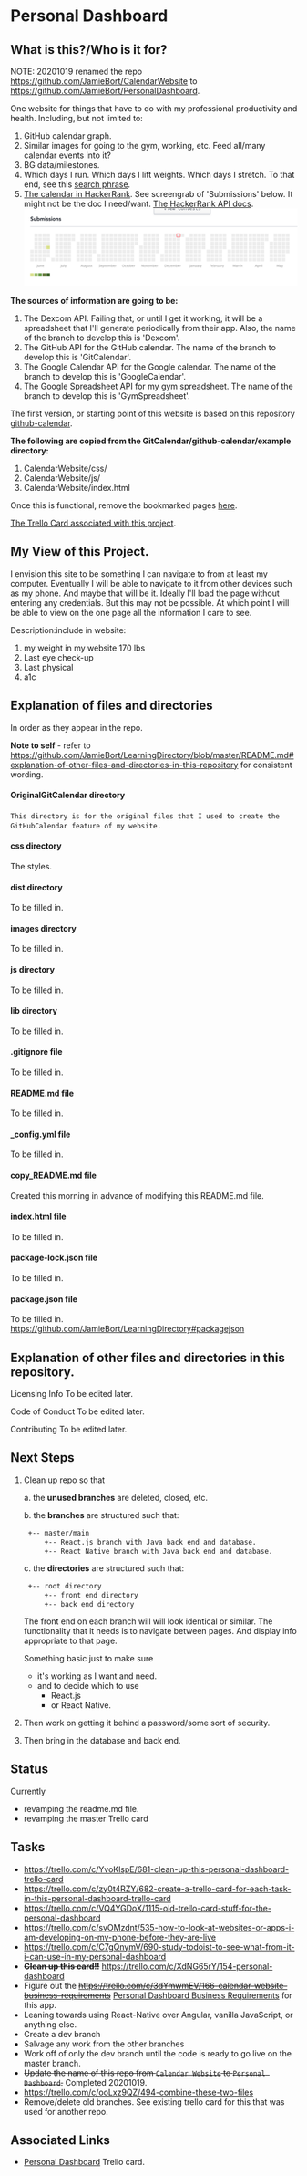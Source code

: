 # Personal Dashboard

## What is this?/Who is it for?
NOTE: 20201019 renamed the repo https://github.com/JamieBort/CalendarWebsite to https://github.com/JamieBort/PersonalDashboard.

One website for things that have to do with my professional productivity and health. Including, but not limited to:
1. GitHub calendar graph.
2. Similar images for going to the gym, working, etc. Feed all/many calendar events into it?
3. BG data/milestones.
4. Which days I run. Which days I lift weights. Which days I stretch. To that end, see this [search phrase](https://calendar.google.com/calendar/r/search?q=Export%20calendar%20to%20csv%20-%20look%20at%20trends).
5. [The calendar in HackerRank](https://www.hackerrank.com/jamiebort). See screengrab of 'Submissions' below. It might not be the doc I need/want. [The HackerRank API docs](https://www.hackerrank.com/work/apidocs#!/Introduction/options_intro_api).
![HackerRankCalendar](https://github.com/JamieBort/CalendarWebsite/blob/master/images/HackerRankCalendarGraph)

**The sources of information are going to be:**
1. The Dexcom API. Failing that, or until I get it working, it will be a spreadsheet that I'll generate periodically from their app. Also, the name of the branch to develop this is 'Dexcom'.
2. The GitHub API for the GitHub calendar. The name of the branch to develop this is 'GitCalendar'.
3. The Google Calendar API for the Google calendar. The name of the branch to develop this is 'GoogleCalendar'.
4. The Google Spreadsheet API for my gym spreadsheet. The name of the branch to develop this is 'GymSpreadsheet'.

The first version, or starting point of this website is based on this repository [github-calendar](https://github.com/IonicaBizau/github-calendar).

**The following are copied from the GitCalendar/github-calendar/example directory:**
1. CalendarWebsite/css/
2. CalendarWebsite/js/
3. CalendarWebsite/index.html

Once this is functional, remove the bookmarked pages [here](chrome://bookmarks/?id=1558).

[The Trello Card associated with this project](https://trello.com/c/XdNG65rY/154-calendarwebsite).

## My View of this Project.
I envision this site to be something I can navigate to from at least my computer. Eventually I will be able to navigate to it from other devices such as my phone. And maybe that will be it. Ideally I'll load the page without entering any credentials. But this may not be possible. At which point I will be able to view on the one page all the information I care to see.

Description:include in website:
1. my weight in my website 170 lbs
2. Last eye check-up
3. Last physical
4. a1c

## Explanation of files and directories
In order as they appear in the repo.

**Note to self** - refer to https://github.com/JamieBort/LearningDirectory/blob/master/README.md#explanation-of-other-files-and-directories-in-this-repository for consistent wording.

#### OriginalGitCalendar   directory
`This directory is for the original files that I used to create the GitHubCalendar feature of my website.`

#### css                   directory
The styles.

#### dist                  directory
To be filled in.

#### images                directory
To be filled in.

#### js                    directory
To be filled in.

#### lib                   directory
To be filled in.

#### .gitignore            file
To be filled in.

#### README.md             file
To be filled in.

#### _config.yml           file
To be filled in.

#### copy_README.md file
Created this morning in advance of modifying this README.md file.

#### index.html file
To be filled in.

#### package-lock.json file
To be filled in.

#### package.json file
To be filled in.
    https://github.com/JamieBort/LearningDirectory#packagejson

## Explanation of other files and directories in this repository.

Licensing Info
To be edited later.

Code of Conduct
To be edited later.

Contributing
To be edited later.

## Next Steps
1.
    Clean up repo so that

    a.
        the **unused branches** are deleted, closed, etc.

    b.
        the **branches** are structured such that:
        
        +-- master/main
            +-- React.js branch with Java back end and database.
            +-- React Native branch with Java back end and database.

    c.
        the **directories** are structured such that:
        
        +-- root directory
            +-- front end directory
            +-- back end directory

    The front end on each branch will will look identical or similar.
    The functionality that it needs is to navigate between pages.
    And display info appropriate to that page.

    Something basic just to make sure
    * it's working as I want and need.
    * and to decide which to use
        * React.js
        * or React Native.

2.
    Then work on getting it behind a password/some sort of security.

3.
    Then bring in the database and back end.

## Status
Currently 
* revamping the readme.md file.
* revamping the master Trello card

## Tasks
* https://trello.com/c/YvoKlspE/681-clean-up-this-personal-dashboard-trello-card
* https://trello.com/c/zy0t4RZY/682-create-a-trello-card-for-each-task-in-this-personal-dashboard-trello-card
* https://trello.com/c/VQ4YGDoX/1115-old-trello-card-stuff-for-the-personal-dashboard
* https://trello.com/c/svOMzdnt/535-how-to-look-at-websites-or-apps-i-am-developing-on-my-phone-before-they-are-live
* https://trello.com/c/C7gQnymV/690-study-todoist-to-see-what-from-it-i-can-use-in-my-personal-dashboard
* ~~**Clean up this card!!**~~ https://trello.com/c/XdNG65rY/154-personal-dashboard
* Figure out the ~~https://trello.com/c/3dYmwmEV/166-calendar-website-business-requirements~~ [Personal Dashboard Business Requirements](https://docs.google.com/document/d/1KQw0Kq4O_SCzxrQZaZg0MucxXqoEE0kOTe9mDmxpD2M/edit#heading=h.k7bx0as6v0ko) for this app. 
* Leaning towards using React-Native over Angular, vanilla JavaScript, or anything else.
* Create a dev branch
* Salvage any work from the other branches
* Work off of only the dev branch until the code is ready to go live on the master branch.
* ~~Update the name of this repo from [`Calendar Website`](https://github.com/JamieBort/CalendarWebsite) to `Personal Dashboard`.~~ Completed 20201019.
* https://trello.com/c/ooLxz9QZ/494-combine-these-two-files
* Remove/delete old branches. See existing trello card for this that was used for another repo.

## Associated Links
* [Personal Dashboard](https://trello.com/c/XdNG65rY/154-personal-dashboard) Trello card.